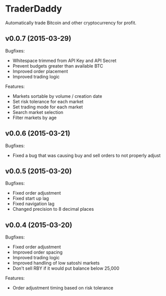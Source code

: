 # TraderDaddy
Automatically trade Bitcoin and other cryptocurrency for profit.


## v0.0.7 (2015-03-29)

Bugfixes:

- Whitespace trimmed from API Key and API Secret
- Prevent budgets greater than available BTC
- Improved order placement
- Improved trading logic

Features:

- Markets sortable by volume / creation date
- Set risk tolerance for each market
- Set trading mode for each market
- Search market selection
- Filter markets by age


## v0.0.6 (2015-03-21)

Bugfixes:

- Fixed a bug that was causing buy and sell orders to not properly adjust


## v0.0.5 (2015-03-20)

Bugfixes:

- Fixed order adjustment
- Fixed start up lag
- Fixed navigation lag
- Changed precision to 8 decimal places
 

## v0.0.4 (2015-03-20)

Bugfixes:

- Fixed order adjustment
- Improved order spacing
- Improved trading logic
- Improved handling of low satoshi markets
- Don't sell RBY if it would put balance below 25,000

Features:
- Order adjustment timing based on risk tolerance
